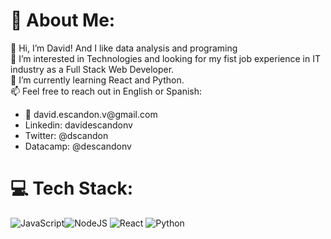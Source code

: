 # 💫 About Me:
👋 Hi, I’m David! And I like data analysis and programing<br>
🔭 I’m interested in Technologies and looking for my fist job experience in IT industry as a Full Stack Web Developer.<br>
🌱 I’m currently learning React and Python.<br>
📫 Feel free to reach out in English or Spanish: <br>
<ul>
  <li>📩 david.escandon.v@gmail.com</li>
  <li>Linkedin: davidescandonv</li> 
  <li>Twitter: @dscandon</li>
  <li>Datacamp: @descandonv</li>
</ul>

# 💻 Tech Stack:
![JavaScript](https://img.shields.io/badge/javascript-%23323330.svg?style=for-the-badge&logo=javascript&logoColor=%23F7DF1E)![NodeJS](https://img.shields.io/badge/node.js-6DA55F?style=for-the-badge&logo=node.js&logoColor=white) ![React](https://img.shields.io/badge/react-%2320232a.svg?style=for-the-badge&logo=react&logoColor=%2361DAFB) ![Python](https://img.shields.io/badge/python-3670A0?style=for-the-badge&logo=python&logoColor=ffdd54) 
<!---
descandon88/descandon88 is a ✨ special ✨ repository because its `README.md` (this file) appears on your GitHub profile.
You can click the Preview link to take a look at your changes.
--->
